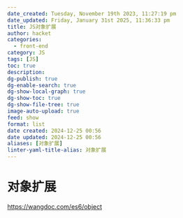 ```yaml
---
date_created: Tuesday, November 19th 2023, 11:27:19 pm
date_updated: Friday, January 31st 2025, 11:36:33 pm
title: JS对象扩展
author: hacket
categories:
  - front-end
category: JS
tags: [JS]
toc: true
description: 
dg-publish: true
dg-enable-search: true
dg-show-local-graph: true
dg-show-toc: true
dg-show-file-tree: true
image-auto-upload: true
feed: show
format: list
date created: 2024-12-25 00:56
date updated: 2024-12-25 00:56
aliases: [对象扩展]
linter-yaml-title-alias: 对象扩展
---
```


# 对象扩展

<https://wangdoc.com/es6/object>
